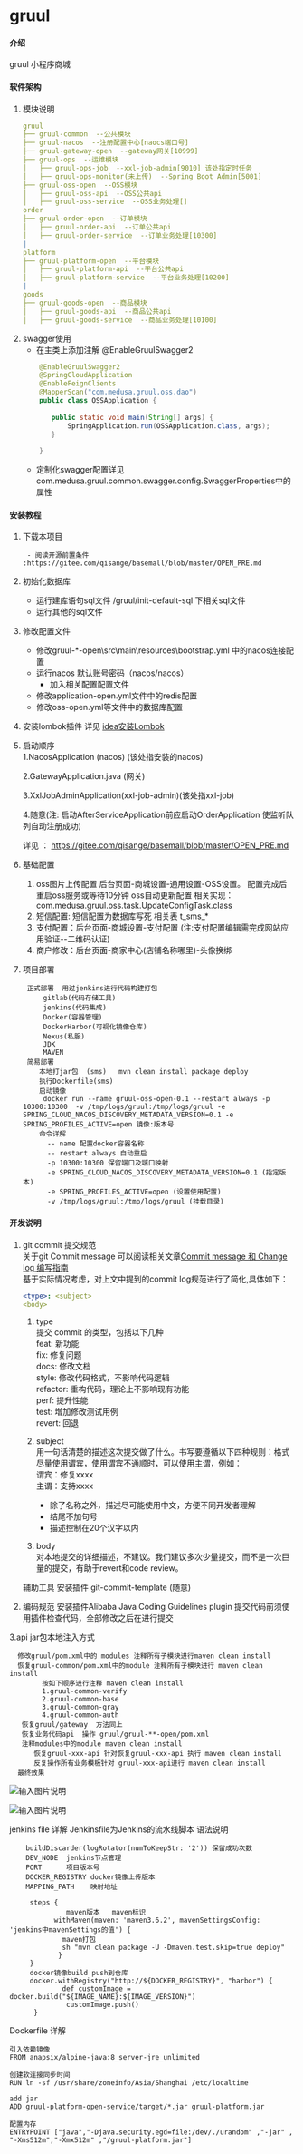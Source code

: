 # gruul

#### 介绍
gruul 小程序商城

#### 软件架构
1. 模块说明
	```yaml
	gruul
	├── gruul-common  --公共模块
	├── gruul-nacos  --注册配置中心[naocs端口号]
	├── gruul-gateway-open  --gateway网关[10999]
	├── gruul-ops  --运维模块
	│   ├── gruul-ops-job  --xxl-job-admin[9010] 该处指定时任务
	│   ├── gruul-ops-monitor(未上传)  --Spring Boot Admin[5001]
	├── gruul-oss-open  --OSS模块
	│   ├── gruul-oss-api  --OSS公共api
	│   ├── gruul-oss-service  --OSS业务处理[]
	order
	├── gruul-order-open  --订单模块
	│   ├── gruul-order-api  --订单公共api
	│   ├── gruul-order-service  --订单业务处理[10300]
	|
	platform
	├── gruul-platform-open  --平台模块
	│   ├── gruul-platform-api  --平台公共api
	│   ├── gruul-platform-service  --平台业务处理[10200]
	|
	goods
	├── gruul-goods-open  --商品模块
	│   ├── gruul-goods-api  --商品公共api
	│   ├── gruul-goods-service  --商品业务处理[10100]
	```
2. swagger使用
	- 在主类上添加注解 @EnableGruulSwagger2
	 ```java
	     @EnableGruulSwagger2
	     @SpringCloudApplication
	     @EnableFeignClients
	     @MapperScan("com.medusa.gruul.oss.dao")
	     public class OSSApplication {
	     
	        public static void main(String[] args) {
	            SpringApplication.run(OSSApplication.class, args);
	        }
	     
	     }
	```
	- 定制化swagger配置详见com.medusa.gruul.common.swagger.config.SwaggerProperties中的属性


#### 安装教程

1. 下载本项目
       
        - 阅读开源前置条件 :https://gitee.com/qisange/basemall/blob/master/OPEN_PRE.md
2. 初始化数据库
	- 运行建库语句sql文件 /gruul/init-default-sql 下相关sql文件
	- 运行其他的sql文件
3. 修改配置文件
	- 修改gruul-*-open\src\main\resources\bootstrap.yml 中的nacos连接配置
	- 运行nacos  默认账号密码（nacos/nacos） 
        - 加入相关配置配置文件
	- 修改application-open.yml文件中的redis配置
	- 修改oss-open.yml等文件中的数据库配置
4. 安装lombok插件
	详见 [idea安装Lombok](https://www.jianshu.com/p/37e24fe833d6)
	

5. 启动顺序  
	1.NacosApplication (nacos) (该处指安装的nacos)
	
    2.GatewayApplication.java (网关)
    
    3.XxlJobAdminApplication(xxl-job-admin)(该处指xxl-job)
    
    4.随意(注: 启动AfterServiceApplication前应启动OrderApplication 使监听队列自动注册成功)
	
	详见 ： https://gitee.com/qisange/basemall/blob/master/OPEN_PRE.md
6. 基础配置 
    1. oss图片上传配置 后台页面-商城设置-通用设置-OSS设置。
        配置完成后重启oss服务或等待10分钟 oss自动更新配置
        相关实现：com.medusa.gruul.oss.task.UpdateConfigTask.class
    2. 短信配置: 短信配置为数据库写死 相关表 t_sms_*
    3. 支付配置：后台页面-商城设置-支付配置 (注:支付配置编辑需完成网站应用验证--二维码认证)
    4. 商户修改：后台页面-商家中心(店铺名称哪里)-头像换绑

7. 项目部署
    
        正式部署  用过jenkins进行代码构建打包
            gitlab(代码存储工具)  
            jenkins(代码集成) 
            Docker(容器管理) 
            DockerHarbor(可视化镜像仓库)
            Nexus(私服) 
            JDK
            MAVEN
        简易部署
           本地打jar包  (sms)   mvn clean install package deploy
           执行Dockerfile(sms)
           启动镜像
            docker run --name gruul-oss-open-0.1 --restart always -p 10300:10300  -v /tmp/logs/gruul:/tmp/logs/gruul -e SPRING_CLOUD_NACOS_DISCOVERY_METADATA_VERSION=0.1 -e SPRING_PROFILES_ACTIVE=open 镜像:版本号
           命令详解
             -- name 配置docker容器名称
             -- restart always 自动重启
             -p 10300:10300 保留端口及端口映射
             -e SPRING_CLOUD_NACOS_DISCOVERY_METADATA_VERSION=0.1 (指定版本)
             -e SPRING_PROFILES_ACTIVE=open (设置使用配置)
             -v /tmp/logs/gruul:/tmp/logs/gruul (挂载目录)
         
#### 开发说明

1. git commit 提交规范  
	关于git Commit message 可以阅读相关文章[Commit message 和 Change log 编写指南
](http://www.ruanyifeng.com/blog/2016/01/commit_message_change_log.html)  
	基于实际情况考虑，对上文中提到的commit log规范进行了简化,具体如下：
	```yaml
    <type>: <subject>
    <body>
	```
	1. type  
		提交 commit 的类型，包括以下几种  
	    feat: 新功能  
	    fix: 修复问题  
	    docs: 修改文档  
	    style: 修改代码格式，不影响代码逻辑  
	    refactor: 重构代码，理论上不影响现有功能  
	    perf: 提升性能  
	    test: 增加修改测试用例  
	    revert: 回退  
	 2. subject  
		 用一句话清楚的描述这次提交做了什么。书写要遵循以下四种规则：格式尽量使用谓宾，使用谓宾不通顺时，可以使用主谓，例如：  
		 谓宾：修复xxxx  
	     主谓：支持xxxx
	     
	     - 除了名称之外，描述尽可能使用中文，方便不同开发者理解
	     - 结尾不加句号
	     - 描述控制在20个汉字以内
     3. body  
        对本地提交的详细描述，不建议。我们建议多次少量提交，而不是一次巨量的提交，有助于revert和code review。
        
	辅助工具 安装插件 git-commit-template (随意)
    
2. 编码规范
	安装插件Alibaba Java Coding Guidelines plugin 提交代码前须使用插件检查代码，全部修改之后在进行提交


3.api jar包本地注入方式 
      
      修改gruul/pom.xml中的 modules 注释所有子模块进行maven clean install 
      恢复gruul-common/pom.xml中的module 注释所有子模块进行 maven clean install 
            按如下顺序进行注释 maven clean install 
            1.gruul-common-verify
            2.gruul-common-base
            3.gruul-common-gray
            4.gruul-common-auth
       恢复gruul/gateway  方法同上
       恢复业务代码api  操作 gruul/gruul-**-open/pom.xml
       注释modules中的module maven clean install 
          恢复gruul-xxx-api 针对恢复gruul-xxx-api 执行 maven clean install 
          反复操作所有业务模板针对 gruul-xxx-api进行 maven clean install 
      最终效果
      
            


      
![输入图片说明](https://images.gitee.com/uploads/images/2021/0910/145912_fd38abf1_5199717.png "屏幕截图.png")      
        

 ![输入图片说明](https://images.gitee.com/uploads/images/2021/0910/150414_965fff96_5199717.png "屏幕截图.png")


jenkins file 详解
   Jenkinsfile为Jenkins的流水线脚本 
   语法说明
   
        buildDiscarder(logRotator(numToKeepStr: '2')) 保留成功次数
        DEV_NODE  jenkins节点管理
        PORT      项目版本号
        DOCKER_REGISTRY docker镜像上传版本
        MAPPING_PATH    映射地址
        
         steps {
                  maven版本   maven标识
               withMaven(maven: 'maven3.6.2', mavenSettingsConfig: 'jenkins中mavenSettings的值') { 
                 maven打包
                 sh "mvn clean package -U -Dmaven.test.skip=true deploy"
                }
         }
         docker镜像build push到仓库
         docker.withRegistry("http://${DOCKER_REGISTRY}", "harbor") {
                 def customImage = docker.build("${IMAGE_NAME}:${IMAGE_VERSION}")
                  customImage.push()
          }
          
Dockerfile 详解   
    
    引入依赖镜像    
    FROM anapsix/alpine-java:8_server-jre_unlimited
    
    创建软连接同步时间
    RUN ln -sf /usr/share/zoneinfo/Asia/Shanghai /etc/localtime
    
    add jar 
    ADD gruul-platform-open-service/target/*.jar gruul-platform.jar
    
    配置内存
    ENTRYPOINT ["java","-Djava.security.egd=file:/dev/./urandom" ,"-jar" , "-Xms512m","-Xmx512m" ,"/gruul-platform.jar"]
